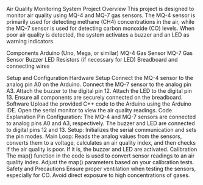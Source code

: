 Air Quality Monitoring System
Project Overview
This project is designed to monitor air quality using MQ-4 and MQ-7 gas sensors. The MQ-4 sensor is primarily used for detecting methane (CH4) concentrations in the air, while the MQ-7 sensor is used for detecting carbon monoxide (CO) levels. When poor air quality is detected, the system activates a buzzer and an LED as warning indicators.

Components
Arduino (Uno, Mega, or similar)
MQ-4 Gas Sensor
MQ-7 Gas Sensor
Buzzer
LED
Resistors (if necessary for LED)
Breadboard and connecting wires

Setup and Configuration
Hardware Setup
Connect the MQ-4 sensor to the analog pin A0 on the Arduino.
Connect the MQ-7 sensor to the analog pin A3.
Attach the buzzer to the digital pin 12.
Attach the LED to the digital pin 13.
Ensure all components are securely connected on the breadboard.
Software
Upload the provided C++ code to the Arduino using the Arduino IDE.
Open the serial monitor to view the air quality readings.
Code Explanation
Pin Configuration: The MQ-4 and MQ-7 sensors are connected to analog pins A0 and A3, respectively. The buzzer and LED are connected to digital pins 12 and 13.
Setup: Initializes the serial communication and sets the pin modes.
Main Loop: Reads the analog values from the sensors, converts them to a voltage, calculates an air quality index, and then checks if the air quality is poor. If it is, the buzzer and LED are activated.
Calibration
The map() function in the code is used to convert sensor readings to an air quality index. Adjust the map() parameters based on your calibration tests.
Safety and Precautions
Ensure proper ventilation when testing the sensors, especially for CO.
Avoid direct exposure to high concentrations of gases.

